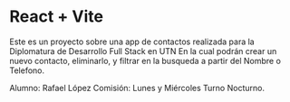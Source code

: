 # React + Vite

Este es un proyecto sobre una app de contactos realizada para la Diplomatura de Desarrollo Full Stack en UTN 
En la cual podrán crear un nuevo contacto, eliminarlo, y filtrar en la busqueda a partir del Nombre o Telefono.

Alumno: Rafael López
Comisión: Lunes y Miércoles Turno Nocturno.